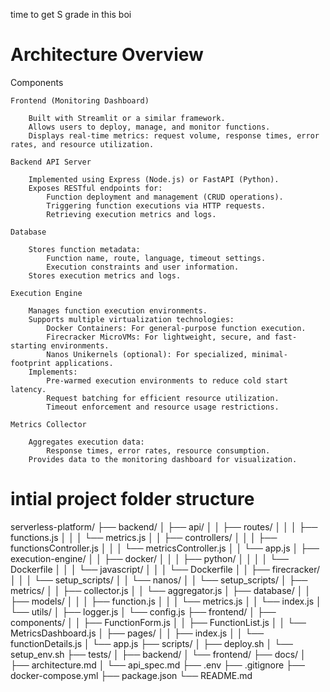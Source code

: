 time to get S grade in this boi

# Architecture Overview
Components

    Frontend (Monitoring Dashboard)

        Built with Streamlit or a similar framework.
        Allows users to deploy, manage, and monitor functions.
        Displays real-time metrics: request volume, response times, error rates, and resource utilization.

    Backend API Server

        Implemented using Express (Node.js) or FastAPI (Python).
        Exposes RESTful endpoints for:
            Function deployment and management (CRUD operations).
            Triggering function executions via HTTP requests.
            Retrieving execution metrics and logs.

    Database

        Stores function metadata:
            Function name, route, language, timeout settings.
            Execution constraints and user information.
        Stores execution metrics and logs.

    Execution Engine

        Manages function execution environments.
        Supports multiple virtualization technologies:
            Docker Containers: For general-purpose function execution.
            Firecracker MicroVMs: For lightweight, secure, and fast-starting environments.
            Nanos Unikernels (optional): For specialized, minimal-footprint applications.
        Implements:
            Pre-warmed execution environments to reduce cold start latency.
            Request batching for efficient resource utilization.
            Timeout enforcement and resource usage restrictions.

    Metrics Collector

        Aggregates execution data:
            Response times, error rates, resource consumption.
        Provides data to the monitoring dashboard for visualization.


# intial project folder structure

serverless-platform/
├── backend/
│   ├── api/
│   │   ├── routes/
│   │   │   ├── functions.js
│   │   │   └── metrics.js
│   │   ├── controllers/
│   │   │   ├── functionsController.js
│   │   │   └── metricsController.js
│   │   └── app.js
│   ├── execution-engine/
│   │   ├── docker/
│   │   │   ├── python/
│   │   │   │   └── Dockerfile
│   │   │   └── javascript/
│   │   │       └── Dockerfile
│   │   ├── firecracker/
│   │   │   └── setup_scripts/
│   │   └── nanos/
│   │       └── setup_scripts/
│   ├── metrics/
│   │   ├── collector.js
│   │   └── aggregator.js
│   ├── database/
│   │   ├── models/
│   │   │   ├── function.js
│   │   │   └── metrics.js
│   │   └── index.js
│   └── utils/
│       ├── logger.js
│       └── config.js
├── frontend/
│   ├── components/
│   │   ├── FunctionForm.js
│   │   ├── FunctionList.js
│   │   └── MetricsDashboard.js
│   ├── pages/
│   │   ├── index.js
│   │   └── functionDetails.js
│   └── app.js
├── scripts/
│   ├── deploy.sh
│   └── setup_env.sh
├── tests/
│   ├── backend/
│   └── frontend/
├── docs/
│   ├── architecture.md
│   └── api_spec.md
├── .env
├── .gitignore
├── docker-compose.yml
├── package.json
└── README.md

